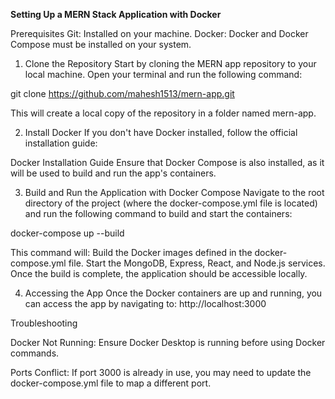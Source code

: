**Setting Up a MERN Stack Application with Docker**

Prerequisites
Git: Installed on your machine.
Docker: Docker and Docker Compose must be installed on your system.
1. Clone the Repository
Start by cloning the MERN app repository to your local machine. Open your terminal and run the following command:

git clone https://github.com/mahesh1513/mern-app.git

This will create a local copy of the repository in a folder named mern-app.

2. Install Docker
If you don't have Docker installed, follow the official installation guide:

Docker Installation Guide
Ensure that Docker Compose is also installed, as it will be used to build and run the app's containers.

3. Build and Run the Application with Docker Compose
Navigate to the root directory of the project (where the docker-compose.yml file is located) and run the following command to build and start the containers:

docker-compose up --build

This command will:
Build the Docker images defined in the docker-compose.yml file.
Start the MongoDB, Express, React, and Node.js services.
Once the build is complete, the application should be accessible locally.

4. Accessing the App
Once the Docker containers are up and running, you can access the app by navigating to:
http://localhost:3000


Troubleshooting

Docker Not Running: Ensure Docker Desktop is running before using Docker commands.

Ports Conflict: If port 3000 is already in use, you may need to update the docker-compose.yml file to map a different port.
